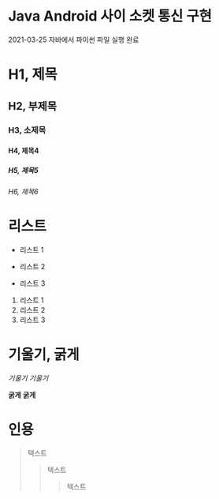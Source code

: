 # Java Android 사이 소켓 통신 구현
2021-03-25 자바에서 파이썬 파일 실행 완료

# H1, 제목
## H2, 부제목
### H3, 소제목
#### H4, 제목4
##### H5, 제목5
###### H6, 제목6

# 리스트 

* 리스트 1
- 리스트 2
+ 리스트 3

1. 리스트 1
2. 리스트 2
3. 리스트 3

# 기울기, 굵게

*기울기*
_기울기_

**굵게**
__굵게__


# 인용
> 텍스트
>> 텍스트
>>> 텍스트


